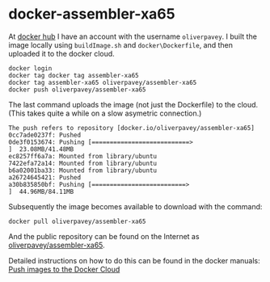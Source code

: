 # docker-assembler-xa65

At [docker hub](https://hub.docker.com/) I have an account with the username `oliverpavey`. I built the image locally using `buildImage.sh` and `docker\Dockerfile`, and then uploaded it to the docker cloud.

```
docker login
docker tag docker tag assembler-xa65
docker tag assembler-xa65 oliverpavey/assembler-xa65
docker push oliverpavey/assembler-xa65
```

The last command uploads the image (not just the Dockerfile) to the cloud. (This takes quite a while on a slow asymetric connection.)
```
The push refers to repository [docker.io/oliverpavey/assembler-xa65]
0cc7ade0237f: Pushed
0de3f0153674: Pushing [===========================>                       ]  23.08MB/41.48MB
ec8257ff6a7a: Mounted from library/ubuntu
7422efa72a14: Mounted from library/ubuntu
b6a02001ba33: Mounted from library/ubuntu
a26724645421: Pushed
a30b835850bf: Pushing [==========================>                        ]  44.96MB/84.11MB
```

Subsequently the image becomes available to download with the command:

```
docker pull oliverpavey/assembler-xa65
```

And the public repository can be found on the Internet as [oliverpavey/assembler-xa65](https://hub.docker.com/r/oliverpavey/assembler-xa65/).

Detailed instructions on how to do this can be found in the docker manuals: [Push images to the Docker Cloud](https://docs.docker.com/docker-cloud/builds/push-images/)